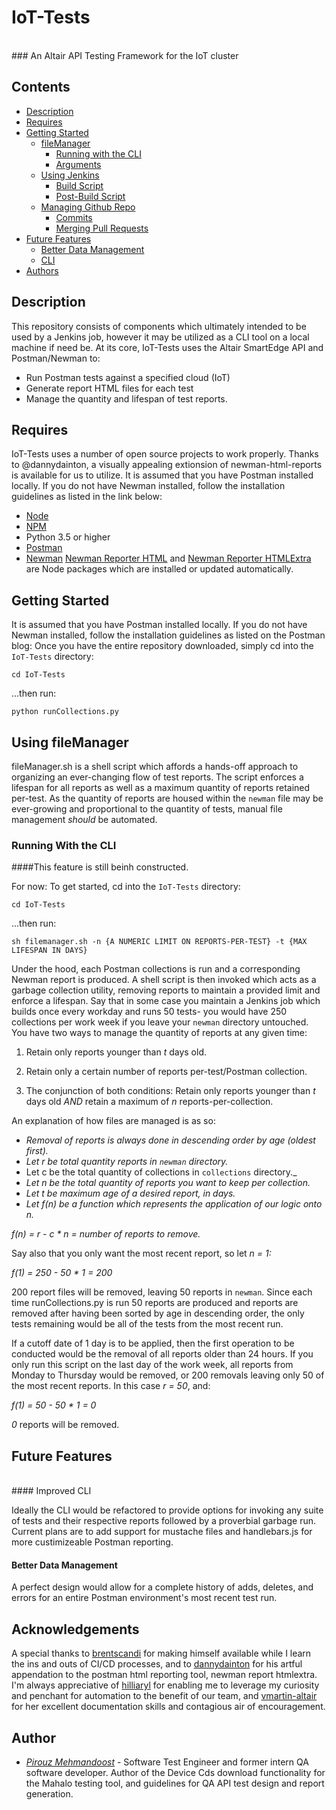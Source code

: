 # IoT-Tests
<br>
### An Altair API Testing Framework for the IoT cluster

## Contents

 * [Description](#description)
 * [Requires](#requires)
 * [Getting Started](#getting-started)
     * [fileManager](#using-file-manager)
	    * [Running with the CLI](#running-the-tool)
	    * [Arguments](#change-filemanager-settings)
     * [Using Jenkins](#using-Jenkins)
	    * [Build Script](#build-script)
	    * [Post-Build Script](#post-build-script)
    * [Managing Github Repo](#github)
	    * [Commits](#build-script)
	    * [Merging Pull Requests](#pull-requests)
 * [Future Features](#future-features)
	 * [Better Data Management](#better-data-management)
	 * [CLI](#cli)
 * [Authors](#authors)

## Description
This repository consists of components which ultimately intended to be used by a Jenkins job, however it may be utilized as a CLI tool on a local machine if need be.
At its core, IoT-Tests uses the Altair SmartEdge API and Postman/Newman to:
* Run Postman tests against a specified cloud (IoT)
* Generate report HTML files for each test
* Manage the quantity and lifespan of test reports.

## Requires

IoT-Tests uses a number of open source projects to work properly. Thanks to @dannydainton, a visually appealing extionsion of newman-html-reports is available for us to utilize. It is assumed that you have Postman installed locally. If you do not have Newman installed, follow the installation guidelines as listed in the link below:
* [Node](https://nodejs.org/)
* [NPM](https://www.npmjs.com/)
* Python 3.5 or higher
* [Postman](https://www.getpostman.com/)
* [Newman](https://www.npmjs.com/package/newman)
[Newman Reporter HTML](https://www.npmjs.com/package/newman-reporter-html) and [Newman Reporter HTMLExtra](https://www.npmjs.com/package/newman-reporter-htmlextra) are Node packages which are installed or updated automatically.

## Getting Started

It is assumed that you have Postman installed locally. If you do not have Newman installed, follow the installation guidelines as listed on the Postman blog:
Once you have the entire repository downloaded, simply cd into the `IoT-Tests` directory:
```
cd IoT-Tests
```
...then run:
```
python runCollections.py
```

## Using fileManager

fileManager.sh is a shell script which affords a hands-off approach to organizing an ever-changing flow of test reports. The script enforces a lifespan for all reports as well as a maximum quantity of reports retained per-test. As the quantity of reports are housed within the `newman` file may be ever-growing and proportional to the quantity of tests, manual file management _should_ be automated.

### Running With the CLI

####This feature is still beinh constructed.

For now: To get started, cd into the `IoT-Tests` directory:
```
cd IoT-Tests
```
...then run:

```
sh filemanager.sh -n {A NUMERIC LIMIT ON REPORTS-PER-TEST} -t {MAX LIFESPAN IN DAYS}
```

Under the hood, each Postman collections is run and a corresponding Newman report is produced. A shell script is then invoked which acts as a garbage collection utility, removing reports to maintain a provided limit and enforce a lifespan.
Say that in some case you maintain a Jenkins job which builds once every workday and runs 50 tests- you would have 250 collections per work week if you leave your `newman` directory untouched. You have two ways to manage the quantity of reports at any given time:

1. Retain only reports younger than _t_ days old.

2. Retain only a certain number of reports per-test/Postman collection.

3. The conjunction of both conditions: Retain only reports younger than _t_ days old _AND_ retain a maximum of _n_ reports-per-collection.

An explanation of how files are managed is as so:

* _Removal of reports is always done in descending order by age (oldest first)._
* _Let r be total quantity reports in `newman` directory._
* Let c be the total quantity of collections in `collections` directory._
* _Let n be the total quantity of reports you want to keep per collection._
* _Let t be maximum age of a desired report, in days._
* _Let _f(n)_ be a function which represents the application of our logic onto n._


_f(n) = r - c * n = number of reports to remove._


Say also that you only want the most recent report, so let _n = 1:_


_f(1) = 250 - 50 * 1 = 200_

200 report files will be removed, leaving 50 reports in `newman`. Since each time runCollections.py is run 50 reports are produced and reports are removed after having been sorted by age in descending order, the only tests remaining would be all of the tests from the most recent run.

If a cutoff date of 1 day is to be applied, then the first operation to be conducted would be the removal of all reports older than 24 hours. If you only run this script on the last day of the work week, all reports from Monday to Thursday would be removed, or 200 removals leaving only 50 of the most recent reports. In this case _r = 50_, and:

_f(1) = 50 - 50 * 1 = 0_

_0_ reports will be removed.

## Future Features
<br>
#### Improved CLI

Ideally the CLI would be refactored to provide options for invoking any suite of tests and their respective reports followed by a proverbial garbage run. Current plans are to add support for mustache files and handlebars.js for more custimizeable Postman reporting.

#### Better Data Management

A perfect design would allow for a complete history of adds, deletes, and errors for an entire Postman environment's most recent test run.

## Acknowledgements

A special thanks to [brentscandi](https://github.com/brentscandi) for making himself available while I learn the ins and outs of CI/CD processes, and to [dannydainton](https://github.com/dannydainton) for his artful appendation to the postman html reporting tool, newman report htmlextra. I'm always appreciative of [hilliaryl](https://github.com/hilliaryl) for enabling me to leverage my curiosity and penchant for automation to the benefit of our team, and [vmartin-altair](https://github.com/vmartin-altair) for her excellent documentation skills and contagious air of encouragement.  

## Author

* [*Pirouz Mehmandoost*](https://github.com/pirouzaltair) - Software Test Engineer and former intern QA software developer. Author of the Device Cds download functionality for the Mahalo testing tool, and guidelines for QA API test design and report generation.

